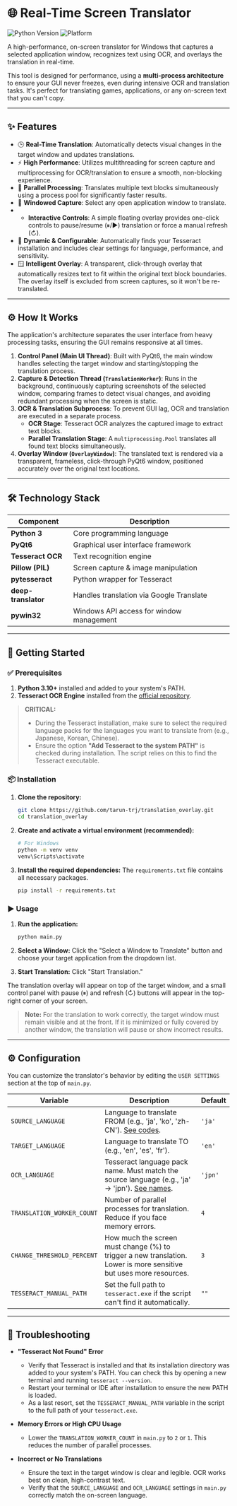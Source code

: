 # 🌐 Real-Time Screen Translator

![Python Version](https://img.shields.io/badge/python-3.10+-blue.svg)
![Platform](https://img.shields.io/badge/platform-Windows-lightgrey.svg)

A high-performance, on-screen translator for Windows that captures a selected application window, recognizes text using OCR, and overlays the translation in real-time.

This tool is designed for performance, using a **multi-process architecture** to ensure your GUI never freezes, even during intensive OCR and translation tasks. It's perfect for translating games, applications, or any on-screen text that you can't copy.

---

## ✨ Features

-   🕒 **Real-Time Translation**: Automatically detects visual changes in the target window and updates translations.
-   ⚡ **High Performance**: Utilizes multithreading for screen capture and multiprocessing for OCR/translation to ensure a smooth, non-blocking experience.
-   🧠 **Parallel Processing**: Translates multiple text blocks simultaneously using a process pool for significantly faster results.
-   🎯 **Windowed Capture**: Select any open application window to translate.
-   -   **Interactive Controls**: A simple floating overlay provides one-click controls to pause/resume (⏸/▶) translation or force a manual refresh (↻).
-   🧰 **Dynamic & Configurable**: Automatically finds your Tesseract installation and includes clear settings for language, performance, and sensitivity.
-   🪟 **Intelligent Overlay**: A transparent, click-through overlay that automatically resizes text to fit within the original text block boundaries. The overlay itself is excluded from screen captures, so it won't be re-translated.

---

## ⚙️ How It Works

The application's architecture separates the user interface from heavy processing tasks, ensuring the GUI remains responsive at all times.

1.  **Control Panel (Main UI Thread)**: Built with PyQt6, the main window handles selecting the target window and starting/stopping the translation process.
2.  **Capture & Detection Thread (`TranslationWorker`)**: Runs in the background, continuously capturing screenshots of the selected window, comparing frames to detect visual changes, and avoiding redundant processing when the screen is static.
3.  **OCR & Translation Subprocess**: To prevent GUI lag, OCR and translation are executed in a separate process.
    -   **OCR Stage**: Tesseract OCR analyzes the captured image to extract text blocks.
    -   **Parallel Translation Stage**: A `multiprocessing.Pool` translates all found text blocks simultaneously.
4.  **Overlay Window (`OverlayWindow`)**: The translated text is rendered via a transparent, frameless, click-through PyQt6 window, positioned accurately over the original text locations.

---

## 🛠️ Technology Stack

| Component         | Description                               |
| ----------------- | ----------------------------------------- |
| **Python 3**      | Core programming language                 |
| **PyQt6**         | Graphical user interface framework        |
| **Tesseract OCR** | Text recognition engine                   |
| **Pillow (PIL)**  | Screen capture & image manipulation       |
| **pytesseract**   | Python wrapper for Tesseract              |
| **deep-translator** | Handles translation via Google Translate  |
| **pywin32**       | Windows API access for window management  |

---

## 🚀 Getting Started

### ✅ Prerequisites

1.  **Python 3.10+** installed and added to your system's PATH.
2.  **Tesseract OCR Engine** installed from the [official repository](https://github.com/tesseract-ocr/tesseract).

> **CRITICAL:**
>
> -   During the Tesseract installation, make sure to select the required language packs for the languages you want to translate from (e.g., Japanese, Korean, Chinese).
> -   Ensure the option **"Add Tesseract to the system PATH"** is checked during installation. The script relies on this to find the Tesseract executable.

### 📦 Installation

1.  **Clone the repository:**
    ```bash
    git clone https://github.com/tarun-trj/translation_overlay.git
    cd translation_overlay
    ```

2.  **Create and activate a virtual environment (recommended):**
    ```bash
    # For Windows
    python -m venv venv
    venv\Scripts\activate
    ```

3.  **Install the required dependencies:**
    The `requirements.txt` file contains all necessary packages.
    ```bash
    pip install -r requirements.txt
    ```

### ▶️ Usage

1.  **Run the application:**
    ```bash
    python main.py
    ```

2.  **Select a Window:** Click the "Select a Window to Translate" button and choose your target application from the dropdown list.

3.  **Start Translation:** Click "Start Translation."

The translation overlay will appear on top of the target window, and a small control panel with pause (⏸) and refresh (↻) buttons will appear in the top-right corner of your screen.

> **Note:** For the translation to work correctly, the target window must remain visible and at the front. If it is minimized or fully covered by another window, the translation will pause or show incorrect results.

---

## ⚙️ Configuration

You can customize the translator's behavior by editing the `USER SETTINGS` section at the top of `main.py`.

| Variable                     | Description                                                                                                                            | Default |
| ---------------------------- | -------------------------------------------------------------------------------------------------------------------------------------- | ------- |
| `SOURCE_LANGUAGE`            | Language to translate FROM (e.g., 'ja', 'ko', 'zh-CN'). [See codes](https://py-google-translator.readthedocs.io/en/latest/languages.html). | `'ja'`  |
| `TARGET_LANGUAGE`            | Language to translate TO (e.g., 'en', 'es', 'fr').                                                                                     | `'en'`  |
| `OCR_LANGUAGE`               | Tesseract language pack name. Must match the source language (e.g., 'ja' -> 'jpn'). [See names](https://tesseract-ocr.github.io/tessdoc/Data-Files-in-version-4.00.html). | `'jpn'` |
| `TRANSLATION_WORKER_COUNT`   | Number of parallel processes for translation. Reduce if you face memory errors.                                                        | `4`     |
| `CHANGE_THRESHOLD_PERCENT`   | How much the screen must change (%) to trigger a new translation. Lower is more sensitive but uses more resources.                     | `3`     |
| `TESSERACT_MANUAL_PATH`      | Set the full path to `tesseract.exe` if the script can't find it automatically.                                                          | `""`    |

---

## 🤔 Troubleshooting

-   **"Tesseract Not Found" Error**
    -   Verify that Tesseract is installed and that its installation directory was added to your system's PATH. You can check this by opening a new terminal and running `tesseract --version`.
    -   Restart your terminal or IDE after installation to ensure the new PATH is loaded.
    -   As a last resort, set the `TESSERACT_MANUAL_PATH` variable in the script to the full path of your `tesseract.exe`.

-   **Memory Errors or High CPU Usage**
    -   Lower the `TRANSLATION_WORKER_COUNT` in `main.py` to `2` or `1`. This reduces the number of parallel processes.

-   **Incorrect or No Translations**
    -   Ensure the text in the target window is clear and legible. OCR works best on clean, high-contrast text.
    -   Verify that the `SOURCE_LANGUAGE` and `OCR_LANGUAGE` settings in `main.py` correctly match the on-screen language.
